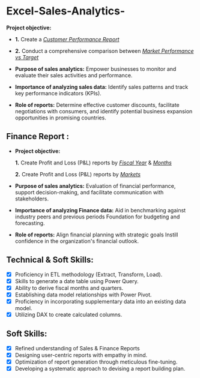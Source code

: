 # Excel-Sales-Analytics-


**Project objective:** 

 -   **1.** Create a _[Customer Performance Report ](https://github.com/Paras7718/Excel-Sales-Analytics/blob/main/Customer%20Performance%20Report.pdf)_

 -   **2.** Conduct a comprehensive comparison between _[Market Performance vs Target](https://github.com/Paras7718/Excel-Sales-Analytics/blob/main/Market%20Performance%20vs%20Target.pdf)_

- **Purpose of sales analytics:** Empower businesses to monitor and evaluate their sales activities and performance.

- **Importance of analyzing sales data:** Identify sales patterns and track key performance indicators (KPIs).

- **Role of reports:** Determine effective customer discounts, facilitate negotiations with consumers, and identify potential business expansion opportunities in promising countries.


## Finance Report :

- **Project objective:** 

    **1.** Create Profit and Loss (P&L) reports by _[Fiscal Year](https://github.com/Paras7718/Excel-Sales-Analytics/blob/main/P%26L%20by%20Fiscal%20Year...pdf)_ & _[Months](https://github.com/Paras7718/Excel-Sales-Analytics/blob/main/P%26l%20months.pdf)_ 

   **2.** Create Profit and Loss (P&L) reports by _[Markets](https://github.com/Paras7718/Excel-Sales-Analytics/blob/main/P%26L%20For%20Market.pdf)_

- **Purpose of sales analytics:** Evaluation of financial performance, support decision-making, and facilitate communication with stakeholders.

- **Importance of analyzing Finance data:** Aid in benchmarking against industry peers and previous periods Foundation for budgeting and forecasting.

- **Role of reports:** Align financial planning with strategic goals Instill confidence in the organization's financial outlook.


## Technical & Soft Skills:
- [x]	Proficiency in ETL methodology (Extract, Transform, Load).
- [x]	Skills to generate a date table using Power Query.
- [x]	Ability to derive fiscal months and quarters.
- [x]	Establishing data model relationships with Power Pivot.
- [x]	Proficiency in incorporating supplementary data into an existing data model.
- [x]	Utilizing DAX to create calculated columns.

## Soft Skills:
- [x]	Refined understanding of Sales & Finance Reports
- [x]	Designing user-centric reports with empathy in mind.
- [x]	Optimization of report generation through meticulous fine-tuning.
- [x]	Developing a systematic approach to devising a report building plan.
